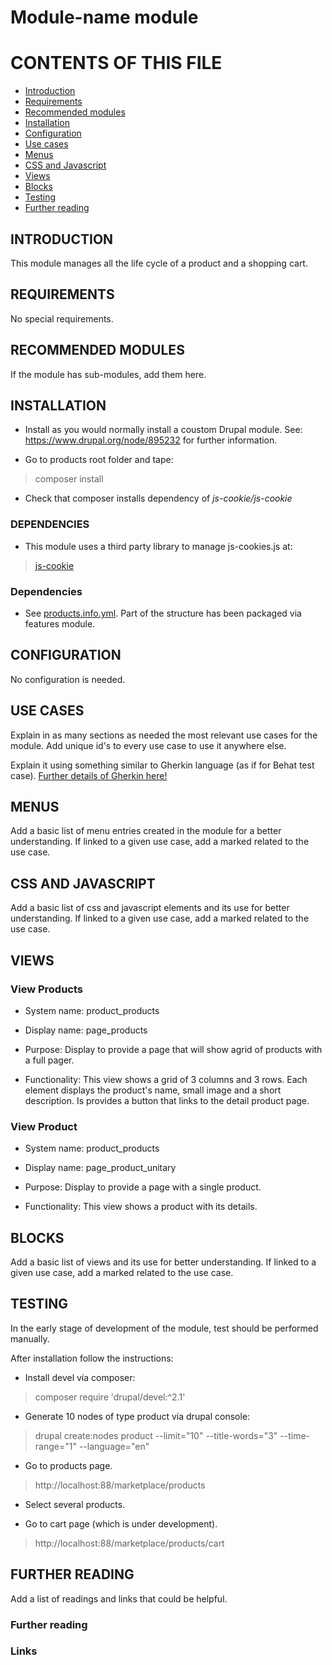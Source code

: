 # Module-name module

# CONTENTS OF THIS FILE

* [Introduction](#introduction)
* [Requirements](#requirements)
* [Recommended modules](#recommended-modules)
* [Installation](#installation)
* [Configuration](#configuration)
* [Use cases](#use-cases)
* [Menus](#menus)
* [CSS and Javascript](#css-and-js)
* [Views](#views)
* [Blocks](#blocks)
* [Testing](#testing)
* [Further reading](#further-reading)

## INTRODUCTION

This module manages all the life cycle of a product and a shopping cart.

## REQUIREMENTS

No special requirements.


## RECOMMENDED MODULES

If the module has sub-modules, add them here.

## INSTALLATION

* Install as you would normally install a coustom Drupal module.
 See: https://www.drupal.org/node/895232 for further information.

 * Go to products root folder and tape:

 > composer install

 * Check that composer installs dependency of _js-cookie/js-cookie_

### DEPENDENCIES

 * This module uses a third party library to manage js-cookies.js at:

 > [js-cookie](https://github.com/js-cookie/js-cookie/archive/latest.zip)

### Dependencies

* See [products.info.yml](cnfig/products.info.yml). Part of the structure has been packaged via features module.

## CONFIGURATION

No configuration is needed.

## USE CASES

Explain in as many sections as needed the most relevant use cases for the module.
Add unique id's to every use case to use it anywhere else.

Explain it using something similar to Gherkin language (as if for Behat test case).
[Further details of Gherkin here!](https://cucumber.io/docs/gherkin/reference/)

## MENUS

Add a basic list of menu entries created in the module for a better understanding.
If linked to a given use case, add a marked related to the use case.

## CSS AND JAVASCRIPT

Add a basic list of css and javascript elements and its use for better understanding.
If linked to a given use case, add a marked related to the use case.

## VIEWS

### View Products

* System name: product_products

* Display name: page_products

* Purpose: Display to provide a page that will show agrid of products with a full pager.

* Functionality: This view shows a grid of 3 columns and 3 rows. Each element displays the product's name, small image and a short description. Is provides a button that links to the detail product page.

### View Product

* System name: product_products

* Display name: page_product_unitary

* Purpose: Display to provide a page with a single product.

* Functionality: This view shows a product with its details.

## BLOCKS

Add a basic list of views and its use for better understanding.
If linked to a given use case, add a marked related to the use case.

## TESTING

In the early stage of development of the module, test should be performed manually.

After installation follow the instructions:

* Install devel vía composer:

> composer require 'drupal/devel:^2.1'

* Generate 10 nodes of type product vía drupal console:

> drupal create:nodes product --limit="10"   --title-words="3"   --time-range="1"   --language="en"

* Go to products page.

> http://localhost:88/marketplace/products

* Select several products.

* Go to cart page (which is under development).

> http://localhost:88/marketplace/products/cart

## FURTHER READING

Add a list of readings and links that could be helpful.

### Further reading

### Links
